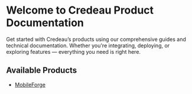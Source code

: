 # Welcome to Credeau Product Documentation

Get started with Credeau’s products using our comprehensive guides and technical documentation. Whether you're integrating, deploying, or exploring features — everything you need is right here.

## Available Products

- [MobileForge](products/mobileforge/index.md)
